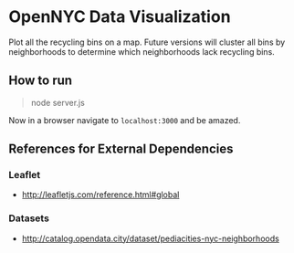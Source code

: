 # OpenNYC Data Visualization

Plot all the recycling bins on a map. Future versions will cluster all bins by neighborhoods to determine which neighborhoods
lack recycling bins.

## How to run

> node server.js  

Now in a browser navigate to `localhost:3000` and be amazed.

## References for External Dependencies
### Leaflet
  - http://leafletjs.com/reference.html#global
### Datasets
  - http://catalog.opendata.city/dataset/pediacities-nyc-neighborhoods
